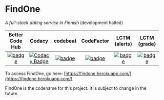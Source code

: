 # FindOne

*A full-stack dating service in Finnish* (development halted)

| Better Code Hub | Codacy | codebeat | CodeFactor | LGTM (alerts) | LGTM (grade) |
| :-: | :-: | :-: | :-: | :-: | :-: |
| [![badge](https://bettercodehub.com/edge/badge/gotonode/findone?branch=master)](https://bettercodehub.com/) | [![Codacy Badge](https://api.codacy.com/project/badge/Grade/792cf60ab72b44c49662740cc64595f5)](https://www.codacy.com/app/gotonode/findone?utm_source=github.com&amp;utm_medium=referral&amp;utm_content=gotonode/findone&amp;utm_campaign=Badge_Grade) | [![badge](https://codebeat.co/badges/cc61b5de-a9fa-41a2-acfb-dd71e9246140)](https://codebeat.co/projects/github-com-gotonode-findone-master) | [![badge](https://www.codefactor.io/repository/github/gotonode/findone/badge)](https://www.codefactor.io/repository/github/gotonode/findone) | [![badge](https://img.shields.io/lgtm/alerts/g/gotonode/findone.svg?logo=lgtm&logoWidth=18)](https://lgtm.com/projects/g/gotonode/findone/alerts/) | [![badge](https://img.shields.io/lgtm/grade/javascript/g/gotonode/findone.svg?logo=lgtm&logoWidth=18)](https://lgtm.com/projects/g/gotonode/findone/context:javascript)

To access FindOne, go here: [https://findone.herokuapp.com/](https://findone.herokuapp.com/)

FindOne is the codename for this project. It is subject to change in the future.
